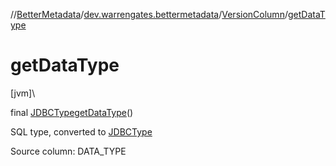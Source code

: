 //[BetterMetadata](../../../index.md)/[dev.warrengates.bettermetadata](../index.md)/[VersionColumn](index.md)/[getDataType](get-data-type.md)

# getDataType

[jvm]\

final [JDBCType](https://docs.oracle.com/javase/8/docs/api/java/sql/JDBCType.html)[getDataType](get-data-type.md)()

SQL type, converted to [JDBCType](https://docs.oracle.com/javase/8/docs/api/java/sql/JDBCType.html)

Source column: DATA_TYPE
